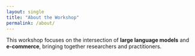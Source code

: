 ```yaml
---
layout: single
title: "About the Workshop"
permalink: /about/
---
```


This workshop focuses on the intersection of **large language models** and **e-commerce**, bringing together researchers and practitioners.
